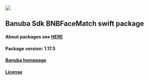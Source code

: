[![](https://www.banuba.com/hubfs/Banuba_November2018/Images/Banuba%20SDK.png)](https://docs.banuba.com/far-sdk/tutorials/development/basic_integration?platform=ios)

## Banuba Sdk BNBFaceMatch swift package

#### About packages see [HERE](https://docs.banuba.com/far-sdk/tutorials/development/installation?platform=ios)

#### Package version: **1.17.5**

#### **[Banuba homepage](https://banuba.com)**

#### **[License](https://www.banuba.com/terms)**
